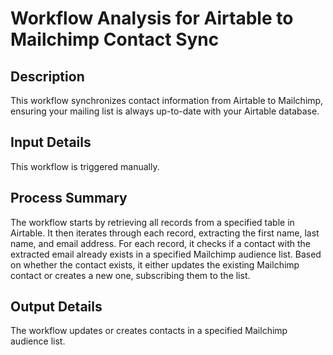 # Workflow Analysis for Airtable to Mailchimp Contact Sync

## Description
This workflow synchronizes contact information from Airtable to Mailchimp, ensuring your mailing list is always up-to-date with your Airtable database.

## Input Details
This workflow is triggered manually.

## Process Summary
The workflow starts by retrieving all records from a specified table in Airtable. It then iterates through each record, extracting the first name, last name, and email address. For each record, it checks if a contact with the extracted email already exists in a specified Mailchimp audience list. Based on whether the contact exists, it either updates the existing Mailchimp contact or creates a new one, subscribing them to the list.

## Output Details
The workflow updates or creates contacts in a specified Mailchimp audience list.
